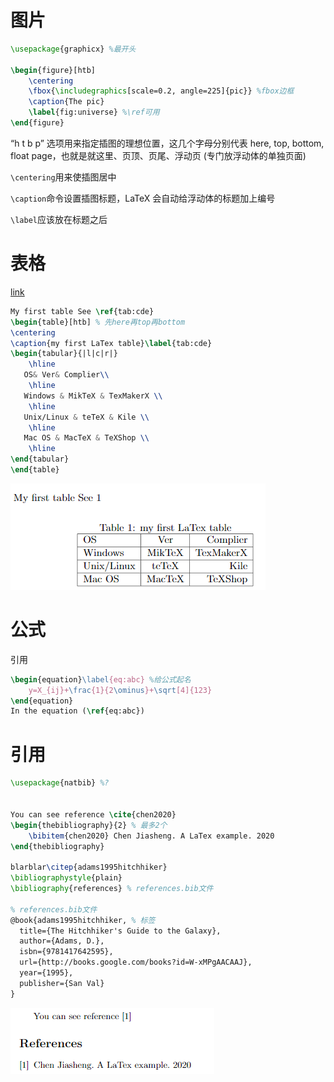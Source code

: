 # 图片

```latex
\usepackage{graphicx} %最开头

\begin{figure}[htb]
    \centering
    \fbox{\includegraphics[scale=0.2, angle=225]{pic}} %fbox边框
    \caption{The pic}
    \label{fig:universe} %\ref可用
\end{figure}
```



“h t b p” 选项用来指定插图的理想位置，这几个字母分别代表 here, top, bottom, float page，也就是就这里、页顶、页尾、浮动页 (专门放浮动体的单独页面)

`\centering`用来使插图居中

`\caption`命令设置插图标题，LaTeX 会自动给浮动体的标题加上编号

`\label`应该放在标题之后

# 表格

[link](https://www.kancloud.cn/thinkphp/latex/41808)

```latex
My first table See \ref{tab:cde}
\begin{table}[htb] % 先here再top再bottom
\centering
\caption{my first LaTex table}\label{tab:cde}
\begin{tabular}{|l|c|r|}
    \hline
   OS& Ver& Complier\\
    \hline
   Windows & MikTeX & TexMakerX \\
    \hline
   Unix/Linux & teTeX & Kile \\
    \hline
   Mac OS & MacTeX & TeXShop \\
    \hline
\end{tabular}
\end{table}
```

![image-20200203181703748](LaTex.assets/image-20200203181703748.png)

# 公式

引用

```latex
\begin{equation}\label{eq:abc} %给公式起名
    y=X_{ij}+\frac{1}{2\ominus}+\sqrt[4]{123}
\end{equation}
In the equation (\ref{eq:abc}) 
```



# 引用

```latex
\usepackage{natbib} %?


You can see reference \cite{chen2020}
\begin{thebibliography}{2} % 最多2个
    \bibitem{chen2020} Chen Jiasheng. A LaTex example. 2020
\end{thebibliography}

blarblar\citep{adams1995hitchhiker}
\bibliographystyle{plain}
\bibliography{references} % references.bib文件

% references.bib文件
@book{adams1995hitchhiker, % 标签
  title={The Hitchhiker's Guide to the Galaxy},
  author={Adams, D.},
  isbn={9781417642595},
  url={http://books.google.com/books?id=W-xMPgAACAAJ},
  year={1995},
  publisher={San Val}
}
```

![image-20200203201518264](LaTex.assets/image-20200203201518264.png)